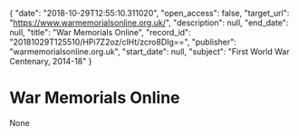 {
  "date": "2018-10-29T12:55:10.311020", 
  "open_access": false, 
  "target_url": "https://www.warmemorialsonline.org.uk/", 
  "description": null, 
  "end_date": null, 
  "title": "War Memorials Online", 
  "record_id": "20181029T125510/HPi7Z2oz/clHt/zcro8DIg==", 
  "publisher": "warmemorialsonline.org.uk", 
  "start_date": null, 
  "subject": "First World War Centenary, 2014-18"
}

# War Memorials Online

None